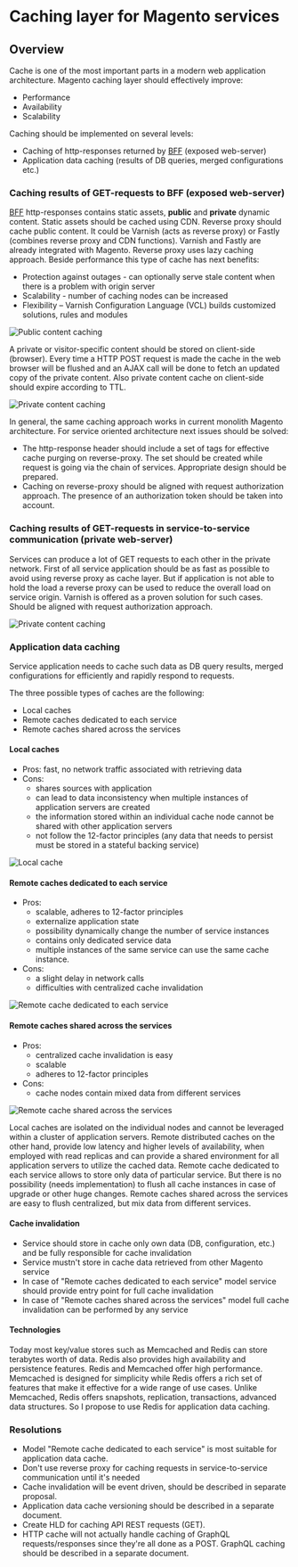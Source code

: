 # Caching layer for Magento services

## Overview

Cache is one of the most important parts in a modern web application architecture.
Magento caching layer should effectively improve:
 * Performance
 * Availability
 * Scalability

Caching should be implemented on several levels:
 * Caching of http-responses returned by [BFF](https://github.com/magento/architecture/blob/master/design-documents/service-isolation.md#backends-for-frontends) (exposed web-server) 
 * Application data caching (results of DB queries, merged configurations etc.)

### Caching results of GET-requests to BFF (exposed web-server)

[BFF](https://github.com/magento/architecture/blob/master/design-documents/service-isolation.md#backends-for-frontends) http-responses contains static assets, **public** and **private** dynamic content.
Static assets should be cached using CDN. Reverse proxy should cache public content.
It could be Varnish (acts as reverse proxy) or Fastly (combines reverse proxy and CDN functions).
Varnish and Fastly are already integrated with Magento. Reverse proxy uses lazy caching approach.
Beside performance this type of cache has next benefits:
 * Protection against outages - can optionally serve stale content when there is a problem with origin server
 * Scalability - number of caching nodes can be increased
 * Flexibility – Varnish Configuration Language (VCL) builds customized solutions, rules and modules

 ![Public content caching](img/public-cache.jpg)

A private or visitor-specific content should be stored on client-side (browser). Every time a HTTP POST request is made 
the cache in the web browser will be flushed and an AJAX call will be done to fetch an updated copy of the private content.
Also private content cache on client-side should expire according to TTL.

 ![Private content caching](img/private-cache.jpg)
 
 In general, the same caching approach works in current monolith Magento architecture.
 For service oriented architecture next issues should be solved:
  * The http-response header should include a set of tags for effective cache purging on reverse-proxy.
 The set should be created while request is going via the chain of services. Appropriate design should be prepared.
  * Caching on reverse-proxy should be aligned with request authorization approach. The presence of an authorization token should be taken into account.

### Caching results of GET-requests in service-to-service communication (private web-server)

Services can produce a lot of GET requests to each other in the private network.
First of all service application should be as fast as possible to avoid using reverse proxy as cache layer.
But if application is not able to hold the load a reverse proxy can be used to reduce the overall load on service origin.
Varnish is offered as a proven solution for such cases. Should be aligned with request authorization approach.

 ![Private content caching](img/reverse-proxy-service1.png)

### Application data caching

Service application needs to cache such data as DB query results, merged configurations for efficiently and rapidly respond to requests.

The three possible types of caches are the following:
 * Local caches
 * Remote caches dedicated to each service
 * Remote caches shared across the services
 
#### Local caches
 - Pros: fast, no network traffic associated with retrieving data
 - Cons: 
   - shares sources with application
   - can lead to data inconsistency when multiple instances of application servers are created
   - the information stored within an individual cache node cannot be shared with other application servers
   - not follow the 12-factor principles (any data that needs to persist must be stored in a stateful backing service)
 
 ![Local cache](img/local-service-cache.png)
 
#### Remote caches dedicated to each service
 - Pros: 
   - scalable, adheres to 12-factor principles
   - externalize application state
   - possibility dynamically change the number of service instances
   - contains only dedicated service data
   - multiple instances of the same service can use the same cache instance.
 - Cons: 
   - a slight delay in network calls
   - difficulties with centralized cache invalidation
 
  ![Remote cache dedicated to each service](img/remote-dedicated-cache1.png)
 
#### Remote caches shared across the services
 - Pros: 
   - centralized cache invalidation is easy
   - scalable
   - adheres to 12-factor principles
 - Cons: 
   - cache nodes contain mixed data from different services
 
 ![Remote cache shared across the services](img/remote-cache-cluster1.png)
 
Local caches are isolated on the individual nodes and cannot be leveraged within a cluster of application servers.
Remote distributed caches on the other hand, provide low latency and higher levels of availability, when employed with read replicas and can provide a shared environment for all application servers to utilize the cached data.
Remote cache dedicated to each service allows to store only data of particular service. 
But there is no possibility (needs implementation) to flush all cache instances in case of upgrade or other huge changes.
Remote caches shared across the services are easy to flush centralized, but mix data from different services.


#### Cache invalidation
 - Service should store in cache only own data (DB, configuration, etc.) and be fully responsible for cache invalidation
 - Service mustn't store in cache data retrieved from other Magento service
 - In case of "Remote caches dedicated to each service" model service should provide entry point for full cache invalidation
 - In case of "Remote caches shared across the services" model full cache invalidation can be performed by any service

#### Technologies 
Today most key/value stores such as Memcached and Redis can store terabytes worth of data. Redis also provides high availability and persistence features. 
Redis and Memcached offer high performance. Memcached is designed for simplicity while Redis offers a rich set of features that make it effective for a wide range of use cases.
Unlike Memcached, Redis offers snapshots, replication, transactions, advanced data structures. So I propose to use Redis for application data caching.

### Resolutions
 - Model "Remote cache dedicated to each service" is most suitable for application data cache.
 - Don't use reverse proxy for caching requests in service-to-service communication until it's needed 
 - Cache invalidation will be event driven, should be described in separate proposal.
 - Application data cache versioning should be described in a separate document. 
 - Create HLD for caching API REST requests (GET).
 - HTTP cache will not actually handle caching of GraphQL requests/responses since they're all done as a POST. GraphQL caching should be described in a separate document. 
 